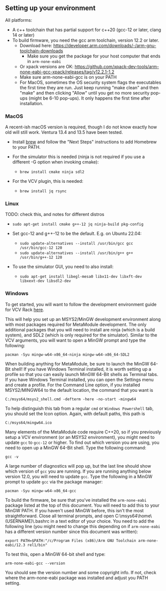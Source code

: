 ## Setting up your environment

All platforms:
- A c++ toolchain that has partial support for c++20 (gcc-12 or later, clang 14 or later)
- To build firmware, you need the gcc arm toolchain, version 12.2 or later.
  - Download here: https://developer.arm.com/downloads/-/arm-gnu-toolchain-downloads
    - Make sure you get the package for your host computer that ends in `arm-none-eabi`
  - Or xpack versions are OK: https://github.com/xpack-dev-tools/arm-none-eabi-gcc-xpack/releases/tag/v12.2.1-1.2
  - Make sure arm-none-eabi-gcc is on your PATH
  - For MacOS, sometimes the OS security system flags the executables the first
    time they are run. Just keep running "make clean" and then "make" and then
    clicking "Allow" until you get no more security pop-ups (might be 6-10
    pop-ups). It only happens the first time after installation.

### MacOS

A recent-ish macOS version is required, though I do not know exactly how old will still work.
Ventura 13.4 and 13.5 have been tested. 

 - Install [brew](https://brew.sh) and follow the "Next Steps" instructions to add Homebrew to your PATH.

 - For the simulator this is needed (ninja is not required if you use a different -G option when invoking cmake):
   - `brew install cmake ninja sdl2`

 - For the VCV plugin, this is needed:
   - `brew install jq rsync`

### Linux

TODO: check this, and notes for different distros

 - `sudo apt-get install cmake g++-12 jq ninja-build pkg-config`
 - Set gcc-12 and g++-12 to be the default. E.g. on Ubuntu 22.04: 
   - `sudo update-alternatives --install /usr/bin/gcc gcc /usr/bin/gcc-12 120`
   - `sudo update-alternatives --install /usr/bin/g++ g++ /usr/bin/g++-12 120`

 - To use the simulator GUI, you need to also install:
   - `sudo apt-get install libegl-mesa0 libx11-dev libxft-dev libxext-dev libsdl2-dev`

 
### Windows

To get started, you will want to follow the development environment guide for
VCV Rack [here](https://vcvrack.com/manual/Building#Windows).

This will help you set up an MSYS2/MinGW development environment along with
most packages required for MetaModule development. The only additional packages
that you will need to install are ninja (which is a build system), and SDL2 
(which is only required for the simulator). Similar to the VCV arguments, you
will want to open a MinGW prompt and type the following:

```
pacman -Syu mingw-w64-x86_64-ninja mingw-w64-x86_64-SDL2

```

When building anything for MetaModule, be sure to launch the MinGW 64-Bit
shell! If you have Windows Terminal installed, it is worth setting up a profile
so that you can easily launch MinGW 64-Bit shells as Terminal tabs. If you have
Windows Terminal installed, you can open the Settings menu and create a
profile. For the Command Line option, if you installed MSYS2/MINGW64 to the
default location, the command that you want is 

```
C:/msys64/msys2_shell.cmd -defterm -here -no-start -mingw64
```

To help distinguish this tab from a regular `cmd` or `Windows Powershell` tab,
you should set the Icon option. Again, with default paths, this path is

```
C:/msys64/mingw64.ico
```

Many elements of the MetaModule code require C++20, so if you previously setup
a VCV environment (or an MSYS2 environment), you might need to update `gcc` to
`gcc-12` or higher. To find out which version you are using, you need to open
up a MinGW 64-Bit shell. Type the following command:

```
gcc -v
```

A large number of diagnostics will pop up, but the last line should show which
version of `gcc` you are running. If you are running anything below version
12.0, you will need to update `gcc`. Type the following in a MinGW prompt to
update `gcc` via the package manager:

```
pacman -Syu mingw-w64-x86_64-gcc
```

To build the firmware, be sure that you've installed the `arm-none-eabi`
package listed at the top of this document. You will need to add this to your
MinGW PATH. If you haven't used MinGW before, this isn't the most
straightforward. Close all terminal prompts, and open
C:\msys64\home\\(USERNAME)\\.bashrc in a text editor of your choice. You need
to add the following line (you might need to change this depending on if
`arm-none-eabi` has a different version number since this document was
written):

```
export PATH=$PATH:"/c/Program Files (x86)/Arm GNU Toolchain arm-none-eabi/12.3 rel1/bin"
```

To test this, open a MinGW 64-bit shell and type:

```
arm-none-eabi-gcc --version
```

You should see the version number and some copyright info. If not, check where
the arm-none-eabi package was installed and adjust you PATH setting.

